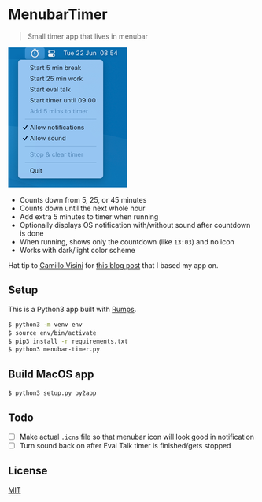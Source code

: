 # MenubarTimer

> Small timer app that lives in menubar

![](screenshot.png)

- Counts down from 5, 25, or 45 minutes
- Counts down until the next whole hour
- Add extra 5 minutes to timer when running
- Optionally displays OS notification with/without sound after countdown is done
- When running, shows only the countdown (like `13:03`) and no icon
- Works with dark/light color scheme

Hat tip to [Camillo Visini](https://github.com/visini) for [this blog post](https://camillovisini.com/article/create-macos-menu-bar-app-pomodoro/) that I based my app on.

## Setup

This is a Python3 app built with [Rumps](https://rumps.readthedocs.io/en/latest/index.html).

```bash
$ python3 -m venv env
$ source env/bin/activate
$ pip3 install -r requirements.txt
$ python3 menubar-timer.py
```

## Build MacOS app

```bash
$ python3 setup.py py2app
```

## Todo

- [ ] Make actual `.icns` file so that menubar icon will look good in notification
- [ ] Turn sound back on after Eval Talk timer is finished/gets stopped

## License

[MIT](license)
